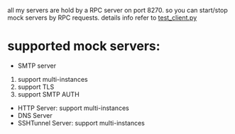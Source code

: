 all my servers are hold by a RPC server on port 8270. so you can start/stop mock servers by RPC requests.
details info refer to [test_client.py](https://github.com/abner-xin/mock_servers/blob/master/test_client.py)
# supported mock servers:
 - SMTP server
  1. support multi-instances
  2. support TLS
  3. support SMTP AUTH
 - HTTP Server: support multi-instances
 - DNS Server
 - SSHTunnel Server: support multi-instances

